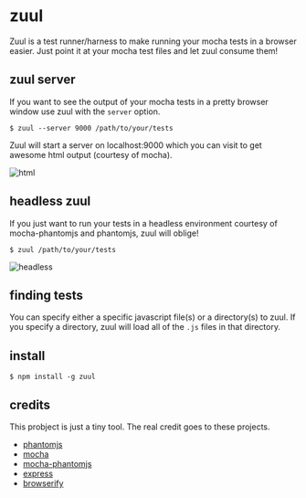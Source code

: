 # zuul

Zuul is a test runner/harness to make running your mocha tests in a browser easier. Just point it at your mocha test files and let zuul consume them!

## zuul server

If you want to see the output of your mocha tests in a pretty browser window use zuul with the ```server``` option.

```shell
$ zuul --server 9000 /path/to/your/tests
```

Zuul will start a server on localhost:9000 which you can visit to get awesome html output (courtesy of mocha).

![html](https://raw.github.com/shtylman/zuul/master/img/html.png)

## headless zuul

If you just want to run your tests in a headless environment courtesy of mocha-phantomjs and phantomjs, zuul will oblige!

```shell
$ zuul /path/to/your/tests
```

![headless](https://raw.github.com/shtylman/zuul/master/img/headless.png)

## finding tests

You can specify either a specific javascript file(s) or a directory(s) to zuul. If you specify a directory, zuul will load all of the ```.js``` files in that directory.

## install

```shell
$ npm install -g zuul
```

## credits

This probject is just a tiny tool. The real credit goes to these projects.

* [phantomjs](http://phantomjs.org/)
* [mocha](http://visionmedia.github.com/mocha/)
* [mocha-phantomjs](https://github.com/metaskills/mocha-phantomjs)
* [express](http://expressjs.com/)
* [browserify](https://github.com/substack/node-browserify)
